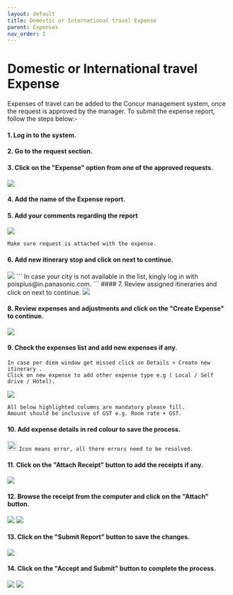 ```yaml
---
layout: default
title: Domestic or International travel Expense
parent: Expenses 
nav_order: 1
---
```


# Domestic or International travel Expense

Expenses of travel can be added to the Concur management system, once the request is approved by the manager. To submit the expense report, follow the steps below:-

#### 1. Log in to the system.

#### 2. Go to the request section.

#### 3. Click on the "Expense" option from one of the approved requests.

<img src="{{ site.url }}{{ site.baseurl }}\assets\images\expences\ex1.png"> 

#### 4. Add the name of the Expense report.

#### 5. Add your comments regarding the report

<img src="{{ site.url }}{{ site.baseurl }}\assets\images\expences\ex2.png"> 

```Make sure request is attached with the expense.```

#### 6. Add new itinerary stop and click on next to continue.

<img src="{{ site.url }}{{ site.baseurl }}\assets\images\expences\ex3.png"> 
```
In case your city is not available in the list, kingly log in with poisplus@in.panasonic.com.
```
#### 7. Review assigned itineraries and click on next to continue.

<img src="{{ site.url }}{{ site.baseurl }}\assets\images\expences\ex4.png"> 

#### 8. Review expenses and adjustments and click on the "Create Expense" to continue.

<img src="{{ site.url }}{{ site.baseurl }}\assets\images\expences\ex5.png"> 

#### 9. Check the expenses list and add new expenses if any.

```
In case per diem window get missed click on Details > Create new itinerary .
Click on new expense to add other expense type e.g ( Local / Self drive / Hotel).
```

<img src="{{ site.url }}{{ site.baseurl }}\assets\images\expences\ex6.png"> 

```
All below highlighted columns are mandatory please fill.
Amount should be inclusive of GST e.g. Room rate + GST.
```

#### 10. Add expense details in red colour to save the process.

<img src="{{ site.url }}{{ site.baseurl }}\assets\images\bulb.png"  height="22" width="22"> `Icon means error, all there errors need to be resolved.`

#### 11. Click on the "Attach Receipt" button to add the receipts if any.

<img src="{{ site.url }}{{ site.baseurl }}\assets\images\expences\ex7.png"> 

#### 12. Browse the receipt from the computer and click on the "Attach" button.

<img src="{{ site.url }}{{ site.baseurl }}\assets\images\expences\ex8.png"> 

<img src="{{ site.url }}{{ site.baseurl }}\assets\images\expences\ex9.png"> 

#### 13. Click on the "Submit Report" button to save the changes.

<img src="{{ site.url }}{{ site.baseurl }}\assets\images\expences\sub1.png"> 

#### 14. Click on the "Accept and Submit" button to complete the process.

<img src="{{ site.url }}{{ site.baseurl }}\assets\images\expences\ex10.png"> 

<img src="{{ site.url }}{{ site.baseurl }}\assets\images\expences\ex11.png"> 
